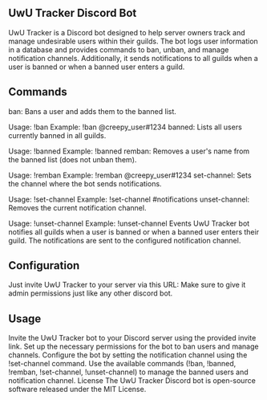 ## UwU Tracker Discord Bot
UwU Tracker is a Discord bot designed to help server owners track and manage undesirable users within their guilds. The bot logs user information in a database and provides commands to ban, unban, and manage notification channels. Additionally, it sends notifications to all guilds when a user is banned or when a banned user enters a guild.

## Commands
ban: Bans a user and adds them to the banned list.

Usage: !ban <user>
Example: !ban @creepy_user#1234
banned: Lists all users currently banned in all guilds.

Usage: !banned
Example: !banned
remban: Removes a user's name from the banned list (does not unban them).

Usage: !remban <user>
Example: !remban @creepy_user#1234
set-channel: Sets the channel where the bot sends notifications.

Usage: !set-channel <channel>
Example: !set-channel #notifications
unset-channel: Removes the current notification channel.

Usage: !unset-channel
Example: !unset-channel
Events
UwU Tracker bot notifies all guilds when a user is banned or when a banned user enters their guild. The notifications are sent to the configured notification channel.

## Configuration
Just invite UwU Tracker to your server via this URL: 
Make sure to give it admin permissions just like any other discord bot.


## Usage
Invite the UwU Tracker bot to your Discord server using the provided invite link.
Set up the necessary permissions for the bot to ban users and manage channels.
Configure the bot by setting the notification channel using the !set-channel command.
Use the available commands (!ban, !banned, !remban, !set-channel, !unset-channel) to manage the banned users and notification channel.
License
The UwU Tracker Discord bot is open-source software released under the MIT License. 
